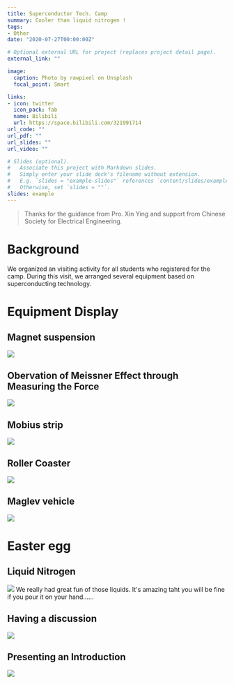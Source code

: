 ```yaml
---
title: Superconductor Tech. Camp
summary: Cooler than liquid nitrogen !
tags:
- Other
date: "2020-07-27T00:00:00Z"

# Optional external URL for project (replaces project detail page).
external_link: ""

image:
  caption: Photo by rawpixel on Unsplash
  focal_point: Smart

links:
- icon: twitter
  icon_pack: fab
  name: Bilibili
  url: https://space.bilibili.com/321991714
url_code: ""
url_pdf: ""
url_slides: ""
url_video: ""

# Slides (optional).
#   Associate this project with Markdown slides.
#   Simply enter your slide deck's filename without extension.
#   E.g. `slides = "example-slides"` references `content/slides/example-slides.md`.
#   Otherwise, set `slides = ""`.
slides: example
---
```

> Thanks for the guidance from Pro. Xin Ying and support from Chinese Society for Electrical Engineering. 
# Background
We organized an visiting activity for all students who registered for the camp. During this visit, we arranged several equipment based on superconducting technology. 
# Equipment Display
## Magnet suspension 
<img src = "basic_Meissner_effect .jpg ">

## Obervation of Meissner Effect through Measuring the Force
<img src = "force_measurement.jpg ">

## Mobius strip
<img src = "Moumlbius_band.jpg">

## Roller Coaster
<img src = "Roller_coaster.jpg ">

## Maglev vehicle
<img src = " superconductor_car.jpg ">

# Easter egg
## Liquid Nitrogen
<img src = "liquid_nitrogen.jpg">
We really had great fun of those liquids. It's amazing taht you will be fine if you pour it on your hand......

## Having a discussion
<img src = "Discussion.jpg">  

## Presenting an Introduction
<img src = "introduction.jpg"> 

